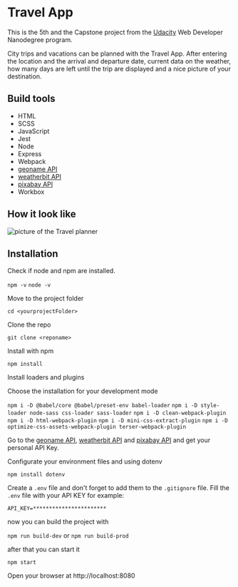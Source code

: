 # Travel App

This is the 5th and the Capstone project from the [Udacity](Udacity.com) Web Developer Nanodegree program.

City trips and vacations can be planned with the Travel App. After entering the location and the arrival and departure date, current data on the weather, how many days are left until the trip are displayed and a nice picture of your destination.

## Build tools

- HTML
- SCSS
- JavaScript
- Jest
- Node
- Express
- Webpack
- [geoname API](https://www.geonames.org/export/)
- [weatherbit API](https://www.weatherbit.io/)
- [pixabay API](https://pixabay.com/)
- Workbox

## How it look like

![picture of the Travel planner](./src/client/media/images/Screenshot%202022-11-14%20145701.png)

## Installation

Check if node and npm are installed.

`npm -v`
`node -v`

Move to the project folder

`cd <yourprojectFolder>`

Clone the repo

`git clone <reponame>`

Install with npm

`npm install`

Install loaders and plugins

Choose the installation for your development mode

`npm i -D @babel/core @babel/preset-env babel-loader`
`npm i -D style-loader node-sass css-loader sass-loader`
`npm i -D clean-webpack-plugin`
`npm i -D html-webpack-plugin`
`npm i -D mini-css-extract-plugin`
`npm i -D optimize-css-assets-webpack-plugin terser-webpack-plugin`

Go to the [geoname API](https://www.geonames.org/export/), [weatherbit API](https://www.weatherbit.io/) and [pixabay API](https://pixabay.com/) and get your personal API Key.

Configurate your environment files and using dotenv

`npm install dotenv`

Create a `.env` file and don't forget to add them to the `.gitignore` file.
Fill the `.env` file with your API KEY for example:

`API_KEY=***********************`

now you can build the project with

`npm run build-dev` or `npm run build-prod`

after that you can start it

`npm start`

Open your browser at http://localhost:8080
